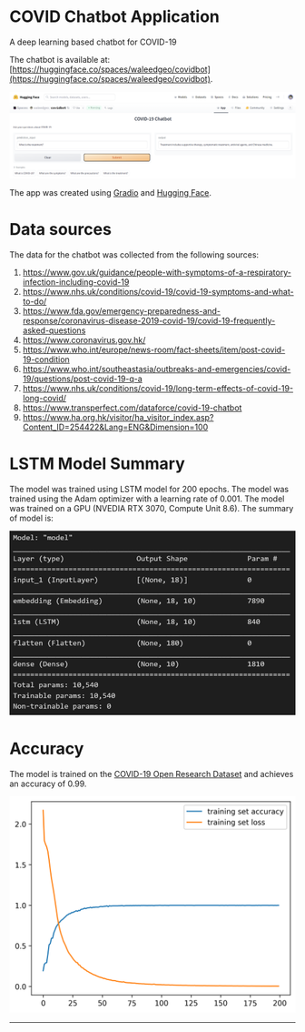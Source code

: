 # COVID Chatbot Application
A deep learning based chatbot for COVID-19

The chatbot is available at: [https://huggingface.co/spaces/waleedgeo/covidbot](https://huggingface.co/spaces/waleedgeo/covidbot).

[![Chatbot](chatbot_pic.png)](https://huggingface.co/spaces/waleedgeo/covidbot)

The app was created using [Gradio](https://gradio.app/) and [Hugging Face](https://huggingface.co/spaces).


# Data sources

The data for the chatbot was collected from the following sources:

1. https://www.gov.uk/guidance/people-with-symptoms-of-a-respiratory-infection-including-covid-19
2. https://www.nhs.uk/conditions/covid-19/covid-19-symptoms-and-what-to-do/
3. https://www.fda.gov/emergency-preparedness-and-response/coronavirus-disease-2019-covid-19/covid-19-frequently-asked-questions
4. https://www.coronavirus.gov.hk/
5. https://www.who.int/europe/news-room/fact-sheets/item/post-covid-19-condition
6. https://www.who.int/southeastasia/outbreaks-and-emergencies/covid-19/questions/post-covid-19-q-a
7. https://www.nhs.uk/conditions/covid-19/long-term-effects-of-covid-19-long-covid/
8. https://www.transperfect.com/dataforce/covid-19-chatbot
9. https://www.ha.org.hk/visitor/ha_visitor_index.asp?Content_ID=254422&Lang=ENG&Dimension=100

# LSTM Model Summary

The model was trained using LSTM model for 200 epochs. The model was trained using the Adam optimizer with a learning rate of 0.001. The model was trained on a GPU (NVEDIA RTX 3070, Compute Unit 8.6). The summary of model is:

![Model](model_summary.png)

# Accuracy

The model is trained on the [COVID-19 Open Research Dataset](https://pages.semanticscholar.org/coronavirus-research) and achieves an accuracy of 0.99.

![Accuracy](model_accuracy.png)

---